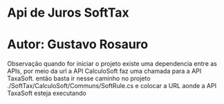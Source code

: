 # Api de Juros SoftTax
# Autor: Gustavo Rosauro

Observação quando for iniciar o projeto existe uma dependencia entre as APIs, por meio da url a API CalculoSoft faz uma chamada para a API TaxaSoft.
então basta ir nesse caminho no projeto ./SoftTax/CalculoSoft/Communs/SoftRule.cs e colocar a URL aonde a API TaxaSoft esteja executando
